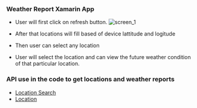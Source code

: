 ### Weather Report Xamarin App

* User will first click on refresh button.
  ![screen_1](https://user-images.githubusercontent.com/92051088/136321044-e1c32358-f35a-4fb8-ae8d-d9e475e29e2f.jpeg)

* After that locations will fill based of device lattitude and logitude
* Then user can select any location 
* User will select the location and can view the future weather condition of that particular location.
### API use in the code to get locations and weather reports

* [Location Search](https://www.metaweather.com/api/location/search/?lattlong=(latt),(long))
* [Location](https://www.metaweather.com//api/location/(woeid)/)

